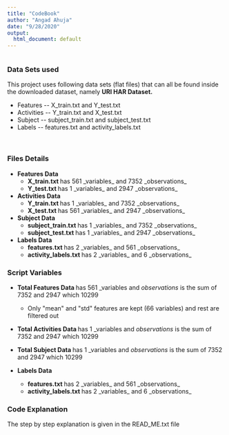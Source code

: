 ```yaml
---
title: "CodeBook"
author: "Angad Ahuja"
date: "9/28/2020"
output:
  html_document: default
---
```


```This codebook is part of the assignment for Getting and Cleaning Data Course Project
```

### Data Sets used

This project uses following data sets (flat files) that can all be found inside the downloaded dataset, namely <b>URI HAR Dataset.</b></br>
  <ul>
  <li> Features    --  X_train.txt and Y_test.txt </li>
  <li> Activities  --  Y_train.txt and X_test.txt </li>
  <li> Subject     --  subject_train.txt and subject_test.txt </li>
  <li> Labels      --  features.txt and activity_labels.txt
  </ul> </br>
  
### Files Details

* <b> Features Data </b> 
  <ul>
  <li> <b> X_train.txt </b> has 561 _variables_ and 7352 _observations_ </li>
  <li> <b> Y_test.txt </b> has 1 _variables_ and 2947 _observations_ </li>
  </ul>
* <b> Activities Data </b> 
  <ul>
  <li> <b> Y_train.txt </b> has 1 _variables_ and 7352 _observations_ </li>
  <li> <b> X_test.txt </b> has 561 _variables_ and 2947 _observations_ </li>
  </ul>
* <b> Subject Data </b> 
  <ul>
  <li> <b> subject_train.txt </b> has 1 _variables_ and 7352 _observations_ </li>
  <li> <b> subject_test.txt </b> has 1 _variables_ and 2947 _observations_ </li>
  </ul>
* <b> Labels Data </b> 
  <ul>
  <li> <b> features.txt </b> has 2 _variables_ and 561 _observations_ </li>
  <li> <b> activity_labels.txt </b> has 2 _variables_ and 6 _observations_ </li>
  </ul>

### Script Variables

* <b> Total Features Data </b> has 561 _variables and _observations_ is the sum of 7352 and 2947 which 10299
    <ul>
      <li> Only "mean" and "std" features are kept (66 variables) and rest are filtered out</li>
    </ul>
  
* <b> Total Activities Data </b> has 1 _variables and _observations_ is the sum of 7352 and 2947 which 10299 

* <b> Total Subject Data </b> has 1 _variables and _observations_ is the sum of 7352 and 2947 which 10299 
  
* <b> Labels Data </b> 
  <ul>
  <li> <b> features.txt </b> has 2 _variables_ and 561 _observations_ </li>
  <li> <b> activity_labels.txt </b> has 2 _variables_ and 6 _observations_ </li>
  </ul>

### Code Explanation
The step by step explanation is given in the READ_ME.txt file
